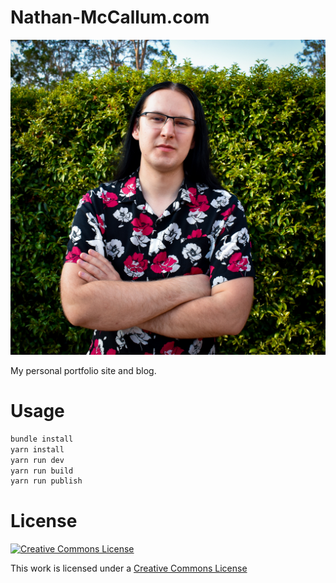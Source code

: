 # Nathan-McCallum.com

![Me](/assets/me.jpg)

My personal portfolio site and blog.

# Usage

```bash
bundle install
yarn install
yarn run dev
yarn run build
yarn run publish
```

# License

<a rel="license" href="http://creativecommons.org/licenses/by-nc/4.0/"><img alt="Creative Commons License" style="border-width:0" src="https://i.creativecommons.org/l/by-nc/4.0/88x31.png" /></a>

This work is licensed under a [Creative Commons License](http://creativecommons.org/licenses/by-nc/4.0/)
